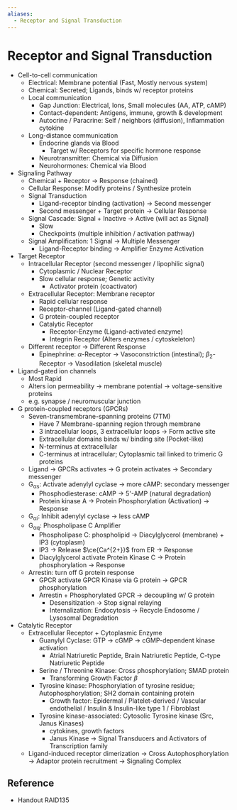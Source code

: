 ```yaml
---
aliases:
  - Receptor and Signal Transduction
---
```


# Receptor and Signal Transduction

- Cell-to-cell communication
	- Electrical: Membrane potential (Fast, Mostly nervous system)
	- Chemical: Secreted; Ligands, binds w/ receptor proteins
	- Local communication
		- Gap Junction: Electrical, Ions, Small molecules (AA, ATP, cAMP)
		- Contact-dependent: Antigens, immune, growth & development
		- Autocrine / Paracrine: Self / neighbors (diffusion), Inflammation cytokine
	- Long-distance communication
		- Endocrine glands via Blood
			- Target w/ Receptors for specific hormone response
		- Neurotransmitter: Chemical via Diffusion
		- Neurohormones: Chemical via Blood
- Signaling Pathway
	- Chemical + Receptor → Response (chained)
	- Cellular Response: Modify proteins / Synthesize protein
	- Signal Transduction
		- Ligand-receptor binding (activation) → Second messenger
		- Second messenger + Target protein → Cellular Response
	- Signal Cascade: Signal + Inactive → Active (will act as Signal)
		- Slow
		- Checkpoints (multiple inhibition / activation pathway)
	- Signal Amplification: 1 Signal → Multiple Messenger
		- Ligand-Receptor binding → Amplifier Enzyme Activation
- Target Receptor
	- Intracellular Receptor (second messenger / lipophilic signal)
		- Cytoplasmic / Nuclear Receptor
		- Slow cellular response; Genetic activity
			- Activator protein (coactivator)
	- Extracellular Receptor: Membrane receptor
		- Rapid cellular response
		- Receptor-channel (Ligand-gated channel)
		- G protein-coupled receptor
		- Catalytic Receptor
			- Receptor-Enzyme (Ligand-activated enzyme)
			- Integrin Receptor (Alters enzymes / cytoskeleton)
	- Different receptor → Different Response
		- Epinephrine: $\alpha$-Receptor → Vasoconstriction (intestinal); $\beta_2$-Receptor → Vasodilation (skeletal muscle)
- Ligand-gated ion channels
	- Most Rapid
	- Alters ion permeability → membrane potential → voltage-sensitive proteins
	- e.g. synapse / neuromuscular junction
- G protein-coupled receptors (GPCRs)
	- Seven-transmembrane-spanning proteins (7TM)
		- Have 7 Membrane-spanning region through membrane
		- 3 intracellular loops, 3 extracellular loops → Form active site
		- Extracellular domains binds w/ binding site (Pocket-like)
		- N-terminus at extracellular
		- C-terminus at intracellular; Cytoplasmic tail linked to trimeric G proteins
	- Ligand → GPCRs activates → G protein activates → Secondary messenger
	- G<sub>αs</sub>: Activate adenylyl cyclase → more cAMP: secondary messenger
		- Phosphodiesterase: cAMP → 5'-AMP (natural degradation)
		- Protein kinase A → Protein Phosphorylation (Activation) → Response
	- G<sub>αi</sub>: Inhibit adenylyl cyclase → less cAMP
	- G<sub>αq</sub>: Phospholipase C Amplifier
		- Phospholipase C: phospholipid → Diacylglycerol (membrane) + IP3 (cytoplasm)
		- IP3 → Release $\ce{Ca^{2+}}$ from ER → Response
		- Diacylglycerol activate Protein Kinase C → Protein phosphorylation → Response
	- Arrestin: turn off G protein response
		- GPCR activate GPCR Kinase via G protein → GPCR phosphorylation
		- Arrestin + Phosphorylated GPCR → decoupling w/ G protein
			- Desensitization → Stop signal relaying
			- Internalization: Endocytosis → Recycle Endosome / Lysosomal Degradation
- Catalytic Receptor
	- Extracellular Receptor + Cytoplasmic Enzyme
		- Guanylyl Cyclase: GTP → cGMP → cGMP-dependent kinase activation
			- Atrial Natriuretic Peptide, Brain Natriuretic Peptide, C-type Natriuretic Peptide
		- Serine / Threonine Kinase: Cross phosphorylation; SMAD protein
			- Transforming Growth Factor $\beta$
		- Tyrosine kinase: Phosphorylation of tyrosine residue; Autophosphorylation; SH2 domain containing protein
			- Growth factor: Epidermal / Platelet-derived / Vascular endothelial / Insulin & Insulin-like type 1 / Fibroblast
		- Tyrosine kinase-associated: Cytosolic Tyrosine kinase (Src, Janus Kinases)
			- cytokines, growth factors
			- Janus Kinase → Signal Transducers and Activators of Transcription family
	- Ligand-induced receptor dimerization → Cross Autophosphorylation → Adaptor protein recruitment → Signaling Complex

## Reference

- Handout RAID135
